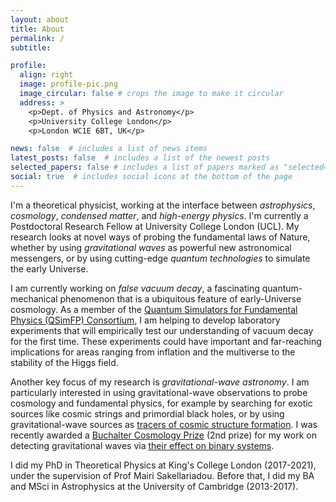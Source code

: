```yaml
---
layout: about
title: About
permalink: /
subtitle: 

profile:
  align: right
  image: profile-pic.png
  image_circular: false # crops the image to make it circular
  address: >
    <p>Dept. of Physics and Astronomy</p>
    <p>University College London</p>
    <p>London WC1E 6BT, UK</p>

news: false  # includes a list of news items
latest_posts: false  # includes a list of the newest posts
selected_papers: false # includes a list of papers marked as "selected={true}"
social: true  # includes social icons at the bottom of the page
---
```


I'm a theoretical physicist, working at the interface between <em>astrophysics</em>, <em>cosmology</em>, <em>condensed matter</em>, and <em>high-energy physics</em>. I'm currently a Postdoctoral Research Fellow at University College London (UCL). My research looks at novel ways of probing the fundamental laws of Nature, whether by using <em>gravitational waves</em> as powerful new astronomical messengers, or by using cutting-edge <em>quantum technologies</em> to simulate the early Universe.

I am currently working on <em>false vacuum decay</em>, a fascinating quantum-mechanical phenomenon that is a ubiquitous feature of early-Universe cosmology. As a member of the [Quantum Simulators for Fundamental Physics (QSimFP) Consortium](https://qsimfp.org/), I am helping to develop laboratory experiments that will empirically test our understanding of vacuum decay for the first time. These experiments could have important and far-reaching implications for areas ranging from inflation and the multiverse to the stability of the Higgs field.

Another key focus of my research is <em>gravitational-wave astronomy</em>. I am particularly interested in using gravitational-wave observations to probe cosmology and fundamental physics, for example by searching for exotic sources like cosmic strings and primordial black holes, or by using gravitational-wave sources as [tracers of cosmic structure formation](https://inspirehep.net/literature/2127416). I was recently awarded a [Buchalter Cosmology Prize](http://www.buchaltercosmologyprize.org/) (2nd prize) for my work on detecting gravitational waves via [their effect on binary systems](https://journals.aps.org/prl/abstract/10.1103/PhysRevLett.128.101103).

I did my PhD in Theoretical Physics at King's College London (2017-2021), under the supervision of Prof Mairi Sakellariadou. Before that, I did my BA and MSci in Astrophysics at the University of Cambridge (2013-2017).
